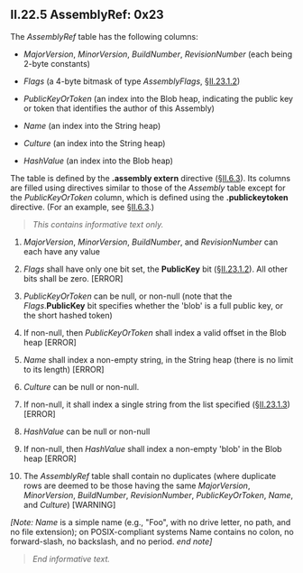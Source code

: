 ## II.22.5 AssemblyRef: 0x23

The _AssemblyRef_ table has the following columns:

 * _MajorVersion_, _MinorVersion_, _BuildNumber_, _RevisionNumber_ (each being 2-byte constants)

 * _Flags_ (a 4-byte bitmask of type _AssemblyFlags_, §[II.23.1.2](#todo-missing-hyperlink))

 * _PublicKeyOrToken_ (an index into the Blob heap, indicating the public key or token that identifies the author of this Assembly)

 * _Name_ (an index into the String heap)

 * _Culture_ (an index into the String heap)

 * _HashValue_ (an index into the Blob heap)

The table is defined by the **.assembly extern** directive (§[II.6.3](#todo-missing-hyperlink)). Its columns are filled using directives similar to those of the _Assembly_ table except for the _PublicKeyOrToken_ column, which is defined using the **.publickeytoken** directive. (For an example, see §[II.6.3](#todo-missing-hyperlink).)

> _This contains informative text only._

 1. _MajorVersion_, _MinorVersion_, _BuildNumber_, and _RevisionNumber_ can each have any value

 2. _Flags_ shall have only one bit set, the **PublicKey** bit (§[II.23.1.2](#todo-missing-hyperlink)). All other bits shall be zero. \[ERROR\]

 3. _PublicKeyOrToken_ can be null, or non-null (note that the _Flags_.**PublicKey** bit specifies whether the 'blob' is a full public key, or the short hashed token)

 4. If non-null, then _PublicKeyOrToken_ shall index a valid offset in the Blob heap \[ERROR\]

 5. _Name_ shall index a non-empty string, in the String heap (there is no limit to its length) \[ERROR\]

 6. _Culture_ can be null or non-null.

 7. If non-null, it shall index a single string from the list specified (§[II.23.1.3](#todo-missing-hyperlink)) \[ERROR\]

 8. _HashValue_ can be null or non-null

 9. If non-null, then _HashValue_ shall index a non-empty 'blob' in the Blob heap \[ERROR\]

 10. The _AssemblyRef_ table shall contain no duplicates (where duplicate rows are deemed to be those having the same _MajorVersion_, _MinorVersion_, _BuildNumber_, _RevisionNumber_, _PublicKeyOrToken_, _Name_, and _Culture_) \[WARNING\]

_[Note:_ _Name_ is a simple name (e.g., "Foo", with no drive letter, no path, and no file extension); on POSIX-compliant systems Name contains no colon, no forward-slash, no backslash, and no period. _end note]_

> _End informative text._

